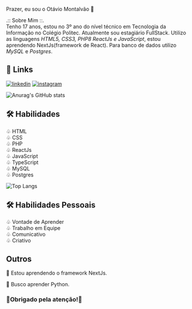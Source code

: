 
Prazer, eu sou o Otávio Montalvão 🚀

 .:: Sobre Mim ::.                                                  
Tenho 17 anos, estou no 3º ano do nível técnico em Tecnologia da Informação no Colégio Politec. Atualmente sou estagiário FullStack. Utilizo as linguagens *HTML5, CSS3, PHP8 ReactJs e JavaScript*, estou aprendendo NextJs(framework de React). Para banco de dados utilizo *MySQL* e *Postgres*.



## 🔗 Links
[![linkedin](https://img.shields.io/badge/linkedin-0A66C2?style=for-the-badge&logo=linkedin&logoColor=white)](https://www.linkedin.com/in/otávio-montalvão-10355a207)
[![instagram](https://img.shields.io/badge/instagram-F56040?style=for-the-badge&logo=instagram&logoColor=white)](https://www.instagram.com/omontalvao_/)

![Anurag's GitHub stats](https://github-readme-stats.vercel.app/api?username=otavio16design&show_icons=true&theme=radical&include_all_commits=true)

## 🛠 Habilidades
♧ HTML                                                  
♧ CSS                                                  
♧ PHP                                                  
♧ ReactJs                                                  
♧ JavaScript                                                  
♧ TypeScript                                                 
♧ MySQL                                                  
♧ Postgres                                                  

![Top Langs](https://github-readme-stats.vercel.app/api/top-langs/?username=otavio16design&layout=compact&theme=radical)

## 🛠 Habilidades Pessoais
♧ Vontade de Aprender                                                  
♧ Trabalho em Equipe                                                  
♧ Comunicativo                                                  
♧ Criativo                                        


## Outros
🧠 Estou aprendendo o framework NextJs.

💭 Busco aprender Python.

### 🚀Obrigado pela atenção!🚀
